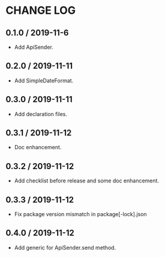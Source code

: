 # CHANGE LOG

## 0.1.0 / 2019-11-6

- Add ApiSender.

## 0.2.0 / 2019-11-11

- Add SimpleDateFormat.

## 0.3.0 / 2019-11-11

- Add declaration files.

## 0.3.1 / 2019-11-12

- Doc enhancement.

## 0.3.2 / 2019-11-12

- Add checklist before release and some doc enhancement.

## 0.3.3 / 2019-11-12

- Fix package version mismatch in package[-lock].json

## 0.4.0 / 2019-11-12

- Add generic for ApiSender.send method.
